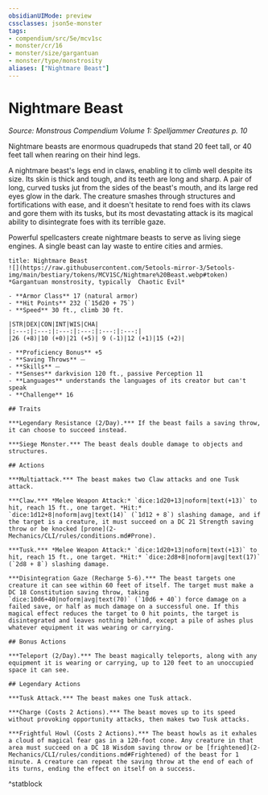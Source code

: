 ```yaml
---
obsidianUIMode: preview
cssclasses: json5e-monster
tags:
- compendium/src/5e/mcv1sc
- monster/cr/16
- monster/size/gargantuan
- monster/type/monstrosity
aliases: ["Nightmare Beast"]
---
```

# Nightmare Beast
*Source: Monstrous Compendium Volume 1: Spelljammer Creatures p. 10*  

Nightmare beasts are enormous quadrupeds that stand 20 feet tall, or 40 feet tall when rearing on their hind legs.

A nightmare beast's legs end in claws, enabling it to climb well despite its size. Its skin is thick and tough, and its teeth are long and sharp. A pair of long, curved tusks jut from the sides of the beast's mouth, and its large red eyes glow in the dark. The creature smashes through structures and fortifications with ease, and it doesn't hesitate to rend foes with its claws and gore them with its tusks, but its most devastating attack is its magical ability to disintegrate foes with its terrible gaze.

Powerful spellcasters create nightmare beasts to serve as living siege engines. A single beast can lay waste to entire cities and armies.

```ad-statblock
title: Nightmare Beast
![](https://raw.githubusercontent.com/5etools-mirror-3/5etools-img/main/bestiary/tokens/MCV1SC/Nightmare%20Beast.webp#token)
*Gargantuan monstrosity, typically  Chaotic Evil*

- **Armor Class** 17 (natural armor)
- **Hit Points** 232 (`15d20 + 75`)
- **Speed** 30 ft., climb 30 ft.

|STR|DEX|CON|INT|WIS|CHA|
|:---:|:---:|:---:|:---:|:---:|:---:|
|26 (+8)|10 (+0)|21 (+5)| 9 (-1)|12 (+1)|15 (+2)|

- **Proficiency Bonus** +5
- **Saving Throws** ⏤
- **Skills** ⏤
- **Senses** darkvision 120 ft., passive Perception 11
- **Languages** understands the languages of its creator but can't speak
- **Challenge** 16

## Traits

***Legendary Resistance (2/Day).*** If the beast fails a saving throw, it can choose to succeed instead.

***Siege Monster.*** The beast deals double damage to objects and structures.

## Actions

***Multiattack.*** The beast makes two Claw attacks and one Tusk attack.

***Claw.*** *Melee Weapon Attack:* `dice:1d20+13|noform|text(+13)` to hit, reach 15 ft., one target. *Hit:* `dice:1d12+8|noform|avg|text(14)` (`1d12 + 8`) slashing damage, and if the target is a creature, it must succeed on a DC 21 Strength saving throw or be knocked [prone](2-Mechanics/CLI/rules/conditions.md#Prone).

***Tusk.*** *Melee Weapon Attack:* `dice:1d20+13|noform|text(+13)` to hit, reach 15 ft., one target. *Hit:* `dice:2d8+8|noform|avg|text(17)` (`2d8 + 8`) slashing damage.

***Disintegration Gaze (Recharge 5-6).*** The beast targets one creature it can see within 60 feet of itself. The target must make a DC 18 Constitution saving throw, taking `dice:10d6+40|noform|avg|text(70)` (`10d6 + 40`) force damage on a failed save, or half as much damage on a successful one. If this magical effect reduces the target to 0 hit points, the target is disintegrated and leaves nothing behind, except a pile of ashes plus whatever equipment it was wearing or carrying.

## Bonus Actions

***Teleport (2/Day).*** The beast magically teleports, along with any equipment it is wearing or carrying, up to 120 feet to an unoccupied space it can see.

## Legendary Actions

***Tusk Attack.*** The beast makes one Tusk attack.

***Charge (Costs 2 Actions).*** The beast moves up to its speed without provoking opportunity attacks, then makes two Tusk attacks.

***Frightful Howl (Costs 2 Actions).*** The beast howls as it exhales a cloud of magical fear gas in a 120-foot cone. Any creature in that area must succeed on a DC 18 Wisdom saving throw or be [frightened](2-Mechanics/CLI/rules/conditions.md#Frightened) of the beast for 1 minute. A creature can repeat the saving throw at the end of each of its turns, ending the effect on itself on a success.
```
^statblock